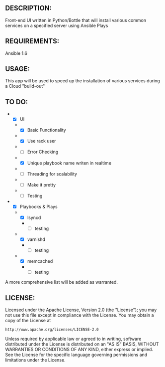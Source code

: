 ## DESCRIPTION:

Front-end UI written in Python/Bottle that will install various common services on a specified server using Ansible Plays

## REQUIREMENTS:

Ansible 1.6

## USAGE:

This app will be used to speed up the installation of various services during a Cloud "build-out"

## TO DO:

* - [x] UI
  * - [x] Basic Functionality
  * - [x] Use rack user
  * - [ ] Error Checking
  * - [x] Unique playbook name writen in realtime
  * - [ ] Threading for scalability
  * - [ ] Make it pretty
  * - [ ] Testing
* - [x] Playbooks & Plays
  * - [x] lsyncd
    * - [ ] testing
  * - [x] varnishd
    *  - [ ] testing
  * - [x] memcached
    * - [ ] testing

A more comprehensive list will be added as warranted.

## LICENSE:

Licensed under the Apache License, Version 2.0 (the "License");
you may not use this file except in compliance with the License.
You may obtain a copy of the License at

    http://www.apache.org/licenses/LICENSE-2.0

Unless required by applicable law or agreed to in writing, software
distributed under the License is distributed on an "AS IS" BASIS,
WITHOUT WARRANTIES OR CONDITIONS OF ANY KIND, either express or implied.
See the License for the specific language governing permissions and
limitations under the License.
